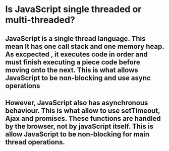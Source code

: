 # Is JavaScript single threaded or multi-threaded?
## JavaScript is a single thread language. This mean It has one call stack and one memory heap. As excpected , it executes code in order and must finish executing a piece code before moving onto the next. This is what allows JavaScript to be non-blocking and use async operations

## However, JavaScript also has asynchronous behaviour. This is what allow to use setTimeout, Ajax and promises. These functions are handled by the browser, not by javaScript itself. This is allow JavaScript to be non-blocking for main thread operations.